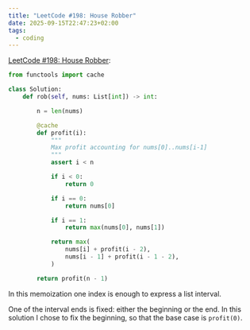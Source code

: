 ```yaml
---
title: "LeetCode #198: House Robber"
date: 2025-09-15T22:47:23+02:00
tags:
  - coding
---
```


[LeetCode #198: House Robber](https://leetcode.com/problems/house-robber/):

```python
from functools import cache

class Solution:
    def rob(self, nums: List[int]) -> int:

        n = len(nums)

        @cache
        def profit(i):
            """
            Max profit accounting for nums[0]..nums[i-1]
            """
            assert i < n

            if i < 0:
                return 0

            if i == 0:
                return nums[0]

            if i == 1:
                return max(nums[0], nums[1])

            return max(
                nums[i] + profit(i - 2),
                nums[i - 1] + profit(i - 1 - 2),
            )

        return profit(n - 1)
```

In this memoization one index is enough to express a list interval.

One of the interval ends is fixed: either the beginning or the end.
In this solution I chose to fix the beginning, so that the base case is `profit(0)`.
